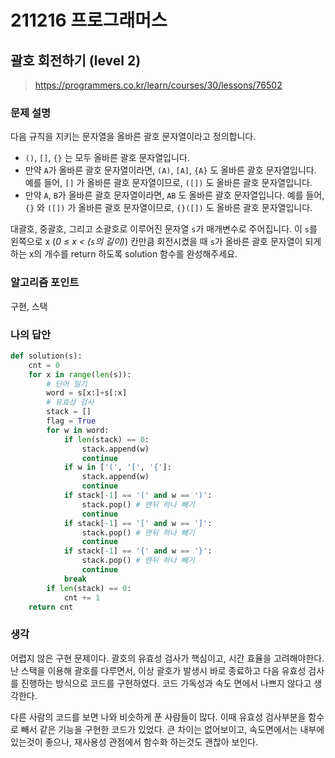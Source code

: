 # 211216 프로그래머스

## 괄호 회전하기 (level 2)

> https://programmers.co.kr/learn/courses/30/lessons/76502

### 문제 설명

다음 규칙을 지키는 문자열을 올바른 괄호 문자열이라고 정의합니다.

- `()`, `[]`, `{}` 는 모두 올바른 괄호 문자열입니다.
- 만약 `A`가 올바른 괄호 문자열이라면, `(A)`, `[A]`, `{A}` 도 올바른 괄호 문자열입니다. 예를 들어, `[]` 가 올바른 괄호 문자열이므로, `([])` 도 올바른 괄호 문자열입니다.
- 만약 `A`, `B`가 올바른 괄호 문자열이라면, `AB` 도 올바른 괄호 문자열입니다. 예를 들어, `{}` 와 `([])` 가 올바른 괄호 문자열이므로, `{}([])` 도 올바른 괄호 문자열입니다.

대괄호, 중괄호, 그리고 소괄호로 이루어진 문자열 `s`가 매개변수로 주어집니다. 이 `s`를 왼쪽으로 x (*0 ≤ x < (`s`의 길이)*) 칸만큼 회전시켰을 때 `s`가 올바른 괄호 문자열이 되게 하는 x의 개수를 return 하도록 solution 함수를 완성해주세요.

### 알고리즘 포인트

구현, 스택

### 나의 답안

```python
def solution(s):
    cnt = 0
    for x in range(len(s)):
        # 단어 밀기
        word = s[x:]+s[:x]
        # 유효성 검사
        stack = []
        flag = True
        for w in word:
            if len(stack) == 0:
                stack.append(w)
                continue
            if w in ['(', '[', '{']:
                stack.append(w)
                continue
            if stack[-1] == '(' and w == ')':
                stack.pop() # 맨뒤 하나 빼기
                continue
            if stack[-1] == '[' and w == ']':
                stack.pop() # 맨뒤 하나 빼기
                continue
            if stack[-1] == '{' and w == '}':
                stack.pop() # 맨뒤 하나 빼기
                continue
            break
        if len(stack) == 0:
            cnt += 1
    return cnt
```

### 생각

어렵지 않은 구현 문제이다. 괄호의 유효성 검사가 핵심이고, 시간 효율을 고려해야한다. 난 스택을 이용해 괄호를 다루면서, 이상 괄호가 발생시 바로 종료하고 다음 유효성 검사를 진행하는 방식으로 코드를 구현하였다. 코드 가독성과 속도 면에서 나쁘지 않다고 생각한다.

다른 사람의 코드를 보면 나와 비슷하게 푼 사람들이 많다. 이때 유효성 검사부분을 함수로 빼서 같은 기능을 구현한 코드가 있었다. 큰 차이는 없어보이고, 속도면에서는 내부에 있는것이 좋으나, 재사용성 관점에서 함수화 하는것도 괜찮아 보인다.

